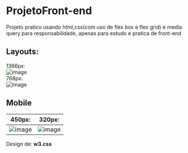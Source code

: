 # ProjetoFront-end

Projeto pratico usando html,css(com uso de flex box e flex grid) e media query para responsabilidade, apenas para estudo e pratica de front-end

<h2>Layouts:<br></h2>

1366px:<br>
![image](https://user-images.githubusercontent.com/94913785/162582304-df526730-157b-402e-8bfb-cf5fca909304.png)
<br>
768px:<br>
![image](https://user-images.githubusercontent.com/94913785/162582328-25992034-3238-49a4-afa4-09afd5f23ca1.png)
<br>
<h2>Mobile</h2>

450px:           |  320px:
:-------------------------:|:-------------------------:
![image](https://user-images.githubusercontent.com/94913785/162582341-a84b38f8-cbad-427d-a150-63d697978efb.png) |![image](https://user-images.githubusercontent.com/94913785/162582348-960136b8-6351-4966-a962-9afe1d1a881a.png)



Design de: <b>w3.css</b>
